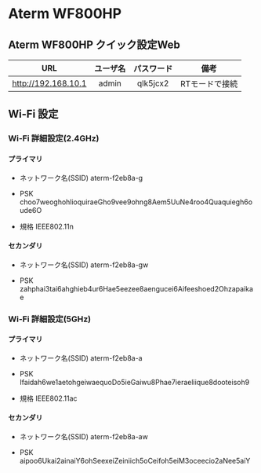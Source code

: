 # Aterm WF800HP

## Aterm WF800HP クイック設定Web

|URL|ユーザ名|パスワード|備考|
|:--:|:--:|:--:|:--:|
|http://192.168.10.1|admin|qlk5jcx2|RTモードで接続|


## Wi-Fi 設定

### Wi-Fi 詳細設定(2.4GHz)

#### プライマリ

- ネットワーク名(SSID)
   aterm-f2eb8a-g

- PSK
   choo7weoghohlioquiraeGho9vee9ohng8Aem5UuNe4roo4Quaquiegh6oude6O

- 規格
   IEEE802.11n


#### セカンダリ

- ネットワーク名(SSID)
   aterm-f2eb8a-gw

- PSK
   zahphai3tai6ahghieb4ur6Hae5eezee8aengucei6Aifeeshoed2Ohzapaikae



### Wi-Fi 詳細設定(5GHz)

#### プライマリ

- ネットワーク名(SSID)
   aterm-f2eb8a-a

- PSK
   Ifaidah6we1aetohgeiwaequoDo5ieGaiwu8Phae7ieraeliique8dooteisoh9

- 規格
   IEEE802.11ac

#### セカンダリ

- ネットワーク名(SSID)
   aterm-f2eb8a-aw

- PSK
   aipoo6Ukai2ainaiY6ohSeexeiZeiniich5oCeifoh5eiM3oceecio2aNee5aiY


